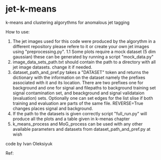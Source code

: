 # jet-k-means
k-means and clustering algorythms for anomalous jet tagging 

How to use:
1. The jet images used for this code were produced by the algorythm in a different repository please refere to it or create your own jet images using  "preprocessing.py".
1.1 Some plots require a mock dataset (5 dim gaussian) these can be generated by running a script "mock_data.py"
2. image_data_sets_path.txt should contain the path to a directory with all jet image datasets. change it if needed.
3. dataset_path_and_pref.py takes a "DATASET" token and returns the dictionary with the information on the dataset namely the prefixes associated with it and its location. There are two prefixes one for background and one for signal and filepaths to background training set signal contamination set, and beackground and signal validataion (evaluation) sets. Optionally one can set edges for the list slise if both training and evaluation are parts of the same file. REVERSE=True changes places signal and background.
4. If the path to the datasets is given correctly script "full_run.py" will produce all the plots and a table given in k-menas chapter
5. k_means_process and MoG_process can be used with any other available parameters and datasets from dataset_path_and_pref.py at wish

code by Ivan Oleksiyuk

Ref:

